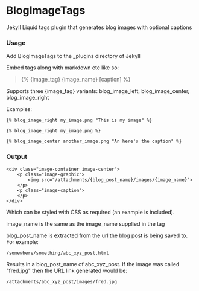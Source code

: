 BlogImageTags
=============

Jekyll Liquid tags plugin that generates blog images with optional captions

### Usage

Add BlogImageTags to the \_plugins directory of Jekyll

Embed tags along with markdown etc like so:

> {% {image\_tag} {image\_name} [caption] %}

Supports three {image\_tag} variants: blog\_image\_left, blog\_image\_center, blog\_image\_right

Examples:

    {% blog_image_right my_image.png "This is my image" %}

    {% blog_image_right my_image.png %}

    {% blog_image_center another_image.png "An here's the caption" %}

### Output

    <div class="image-container image-center">
        <p class="image-graphic">
            <img src="/attachments/{blog_post_name}/images/{image_name}">
        </p>
        <p class="image-caption">
        </p>
    </div>

Which can be styled with CSS as required (an example is included).   

image\_name is the same as the image\_name supplied in the tag   

blog\_post\_name is extracted from the url the blog post is being saved to. For example:

    /somewhere/something/abc_xyz_post.html

Results in a blog\_post\_name of abc\_xyz\_post. If the image was called "fred.jpg" then the URL link generated would be:

    /attachments/abc_xyz_post/images/fred.jpg

